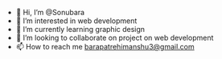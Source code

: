 - 👋 Hi, I’m @Sonubara
- 👀 I’m interested in web development 
- 🌱 I’m currently learning graphic design
- 💞️ I’m looking to collaborate on project on web development
- 📫 How to reach me barapatrehimanshu3@gmail.com


<!---
Sonubara/Sonubara is a ✨ special ✨ repository because its `README.md` (this file) appears on your GitHub profile.
You can click the Preview link to take a look at your changes.
--->
